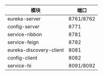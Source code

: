 |  模块   | 端口  |
|  ----  | ----  |
| eureka-server  | 8761/8762 |
| config-server  | 8771 |
| service-ribbon  | 8781 |
| service-feign  | 8782 |
| eureka-discovery-client  | 8081 |
| config-client  | 8082 |
| service-hi  | 8091/8092 |
